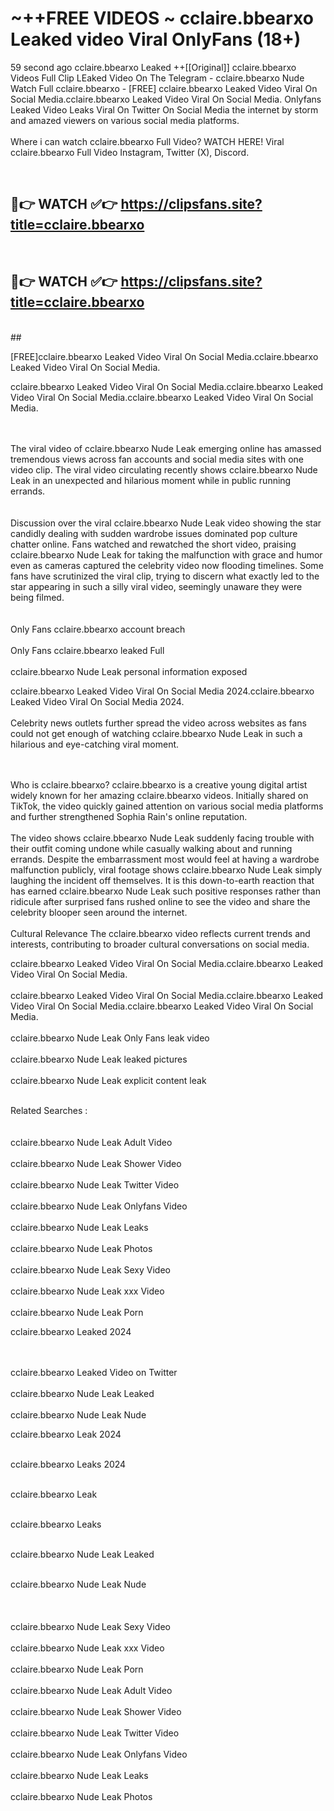 # ~++FREE VIDEOS ~ cclaire.bbearxo Leaked video Viral OnlyFans (18+)<br>


59 second ago cclaire.bbearxo Leaked ++[[Original]] cclaire.bbearxo Videos Full Clip LEaked Video On The Telegram  - cclaire.bbearxo Nude  Watch Full cclaire.bbearxo - [FREE] cclaire.bbearxo Leaked Video Viral On Social Media.cclaire.bbearxo Leaked Video Viral On Social Media.   Onlyfans Leaked Video Leaks Viral On Twitter On Social Media the internet by storm and amazed viewers on various social media platforms. <br><br>
Where i can watch cclaire.bbearxo Full Video? WATCH HERE! Viral cclaire.bbearxo Full Video Instagram, Twitter (X), Discord. <br>


 <br>

##  🔴👉 WATCH ✅👉  <a href="https://clipsfans.site?title=cclaire.bbearxo&ref=git">https://clipsfans.site?title=cclaire.bbearxo</a> <br>
  <br>

##  🔴👉 WATCH ✅👉  <a href="https://clipsfans.site?title=cclaire.bbearxo&ref=git">https://clipsfans.site?title=cclaire.bbearxo</a> <br>
  <br>
  ##



[FREE]cclaire.bbearxo Leaked Video Viral On Social Media.cclaire.bbearxo Leaked Video Viral On Social Media. <br>

cclaire.bbearxo Leaked Video Viral On Social Media.cclaire.bbearxo Leaked Video Viral On Social Media.cclaire.bbearxo Leaked Video Viral On Social Media. <br>


  <br>

  <br>
The viral video of cclaire.bbearxo Nude Leak emerging online has amassed tremendous views across fan accounts and social media sites with one video clip. The viral video circulating recently shows cclaire.bbearxo Nude Leak in an unexpected and hilarious moment while in public running errands.<br>
<br>


<br>
Discussion over the viral cclaire.bbearxo Nude Leak video showing the star candidly dealing with sudden wardrobe issues dominated pop culture chatter online. Fans watched and rewatched the short video, praising cclaire.bbearxo Nude Leak for taking the malfunction with grace and humor even as cameras captured the celebrity video now flooding timelines. Some fans have scrutinized the viral clip, trying to discern what exactly led to the star appearing in such a silly viral video, seemingly unaware they were being filmed.<br>
<br>
<br> 
Only Fans cclaire.bbearxo account breach<br>
<br>
Only Fans cclaire.bbearxo leaked Full <br>
<br>
cclaire.bbearxo Nude Leak personal information exposed<br>

cclaire.bbearxo Leaked Video Viral On Social Media 2024.cclaire.bbearxo Leaked Video Viral On Social Media 2024. <br>
<br>
Celebrity news outlets further spread the video across websites as fans could not get enough of watching cclaire.bbearxo Nude Leak in such a hilarious and eye-catching viral moment.<br>
<br>

<br>
Who is cclaire.bbearxo? cclaire.bbearxo is a creative young digital artist widely known for her amazing cclaire.bbearxo videos. Initially shared on TikTok, the video quickly gained attention on various social media platforms and further strengthened Sophia Rain's online reputation.<br>
<br>
The video shows cclaire.bbearxo Nude Leak suddenly facing trouble with their outfit coming undone while casually walking about and running errands. Despite the embarrassment most would feel at having a wardrobe malfunction publicly, viral footage shows cclaire.bbearxo Nude Leak simply laughing the incident off themselves. It is this down-to-earth reaction that has earned cclaire.bbearxo Nude Leak such positive responses rather than ridicule after surprised fans rushed online to see the video and share the celebrity blooper seen around the internet.<br>
<br>
Cultural Relevance The cclaire.bbearxo video reflects current trends and interests, contributing to broader cultural conversations on social media.<br>

cclaire.bbearxo Leaked Video Viral On Social Media.cclaire.bbearxo Leaked Video Viral On Social Media.<br>
<br>
cclaire.bbearxo Leaked Video Viral On Social Media.cclaire.bbearxo Leaked Video Viral On Social Media.cclaire.bbearxo Leaked Video Viral On Social Media.<br>
<br>
cclaire.bbearxo Nude Leak Only Fans leak video<br>
<br>
cclaire.bbearxo Nude Leak leaked pictures<br>
<br>
cclaire.bbearxo Nude Leak explicit content leak<br>


<br>
Related Searches :<br>
<br>

<br>
cclaire.bbearxo Nude Leak Adult Video<br>
<br>
cclaire.bbearxo Nude Leak Shower Video<br>
<br>
cclaire.bbearxo Nude Leak Twitter Video<br>
<br>
cclaire.bbearxo Nude Leak Onlyfans Video<br>
<br>
cclaire.bbearxo Nude Leak Leaks<br>
<br>
cclaire.bbearxo Nude Leak Photos<br>

<br>
cclaire.bbearxo Nude Leak Sexy Video<br>
<br>
cclaire.bbearxo Nude Leak xxx Video<br>
<br>
cclaire.bbearxo Nude Leak Porn<br>

cclaire.bbearxo  Leaked 2024 <br> <br>
<br>

cclaire.bbearxo Leaked Video on Twitter <br>
<br>
cclaire.bbearxo Nude Leak Leaked<br>
<br>
cclaire.bbearxo Nude Leak Nude<br>


cclaire.bbearxo  Leak 2024 <br> <br>



cclaire.bbearxo  Leaks 2024 <br> <br>



 
cclaire.bbearxo  Leak<br> <br>



cclaire.bbearxo  Leaks<br> <br>


cclaire.bbearxo Nude Leak Leaked<br> <br>

cclaire.bbearxo Nude Leak Nude<br> <br>
<br> <br>
cclaire.bbearxo Nude Leak Sexy Video
<br> <br>
cclaire.bbearxo Nude Leak xxx Video
<br> <br>
cclaire.bbearxo Nude Leak Porn
<br> <br>
cclaire.bbearxo Nude Leak Adult Video
<br> <br>
cclaire.bbearxo Nude Leak Shower Video
<br> <br>
cclaire.bbearxo Nude Leak Twitter Video
<br> <br>
cclaire.bbearxo Nude Leak Onlyfans Video
<br> <br>
cclaire.bbearxo Nude Leak Leaks
<br> <br>
cclaire.bbearxo Nude Leak Photos






</p>




 



</p>










